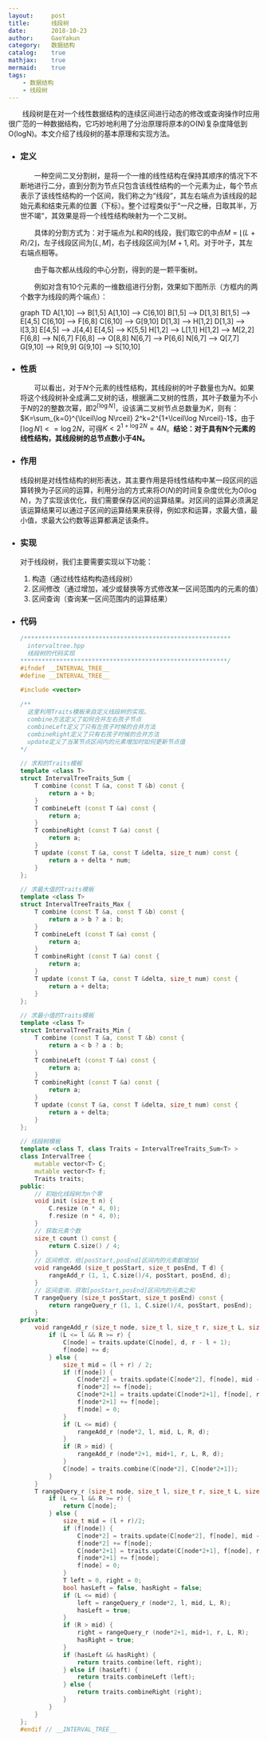 ```yaml
---
layout:     post
title:      线段树
date:       2018-10-23
author:     GaoYakun
category:   数据结构
catalog:    true
mathjax:    true
mermaid:    true
tags:
    - 数据结构
    - 线段树
---
```


&emsp;&emsp;线段树是在对一个线性数据结构的连续区间进行动态的修改或查询操作时应用很广范的一种数据结构，它巧妙地利用了分治原理将原本的O(N)复杂度降低到O(logN)。本文介绍了线段树的基本原理和实现方法。



- ### 定义

  &emsp;&emsp;一种空间二叉分割树，是将一个一维的线性结构在保持其顺序的情况下不断地进行二分，直到分割为节点只包含该线性结构的一个元素为止，每个节点表示了该线性结构的一个区间，我们称之为“线段”，其左右端点为该线段的起始元素和结束元素的位置（下标）。整个过程类似于“一尺之棰，日取其半，万世不竭“，其效果是将一个线性结构映射为一个二叉树。

  &emsp;&emsp;具体的分割方式为：对于端点为$L$和$R$的线段，我们取它的中点$M=\lfloor (L+R)/2 \rfloor$，左子线段区间为$[L, M]$，右子线段区间为$[M+1, R]$。对于叶子，其左右端点相等。

  &emsp;&emsp;由于每次都从线段的中心分割，得到的是一颗平衡树。

  &emsp;&emsp;例如对含有10个元素的一维数组进行分割，效果如下图所示（方框内的两个数字为线段的两个端点）：

  <div class="mermaid">
  graph TD
  A[1,10] --> B[1,5]
  A[1,10] --> C[6,10]
  B[1,5] --> D[1,3]
  B[1,5] --> E[4,5]
  C[6,10] --> F[6,8]
  C[6,10] --> G[9,10]
  D[1,3] --> H[1,2]
  D[1,3] --> I[3,3]
  E[4,5] --> J[4,4]
  E[4,5] --> K[5,5]
  H[1,2] --> L[1,1]
  H[1,2] --> M[2,2]
  F[6,8] --> N[6,7]
  F[6,8] --> O[8,8]
  N[6,7] --> P[6,6]
  N[6,7] --> Q[7,7]
  G[9,10] --> R[9,9]
  G[9,10] --> S[10,10]
  </div>

- ### 性质

  &emsp;&emsp;可以看出，对于$N$个元素的线性结构，其线段树的叶子数量也为$N$。如果将这个线段树补全成满二叉树的话，根据满二叉树的性质，其叶子数量为不小于$N$的2的整数次幂，即$2^{\lceil\log N\rceil}$，设该满二叉树节点总数量为$K$，则有：$K=\sum_{k=0}^{\lceil\log N\rceil} 2^k=2^{1+\lceil\log N\rceil}-1$，由于$\lceil\log N\rceil<=\log 2N$，可得$K<2^{1+\log 2N}=4N$。**结论：对于具有N个元素的线性结构，其线段树的总节点数小于4N。**

- ### 作用

  线段树是对线性结构的树形表达，其主要作用是将线性结构中某一段区间的运算转换为子区间的运算，利用分治的方式来将$O(N)$的时间复杂度优化为$O(\log N)$，为了实现该优化，我们需要保存区间的运算结果。对区间的运算必须满足该运算结果可以通过子区间的运算结果来获得，例如求和运算，求最大值，最小值，求最大公约数等运算都满足该条件。

- ### 实现

  对于线段树，我们主要需要实现以下功能：

  1. 构造（通过线性结构构造线段树）
  2. 区间修改（通过增加，减少或替换等方式修改某一区间范围内的元素的值）
  3. 区间查询（查询某一区间范围内的运算结果）

- ### 代码

  ``` c++
  /**********************************************************
    intervaltree.hpp
  	线段树的代码实现
  **********************************************************/
  #ifndef __INTERVAL_TREE__
  #define __INTERVAL_TREE__

  #include <vector>

  /**
    这里利用Traits模板来自定义线段树的实现。
    combine方法定义了如何合并左右孩子节点
    combineLeft定义了只有左孩子时候的合并方法
    combineRight定义了只有右孩子时候的合并方法
    update定义了当某节点区间内的元素增加时如何更新节点值
  */

  // 求和的Traits模板
  template <class T>
  struct IntervalTreeTraits_Sum {
      T combine (const T &a, const T &b) const {
          return a + b;
      }
      T combineLeft (const T &a) const {
          return a;
      }
      T combineRight (const T &a) const {
          return a;
      }
      T update (const T &a, const T &delta, size_t num) const {
          return a + delta * num;
      }
  };

  // 求最大值的Traits模板
  template <class T>
  struct IntervalTreeTraits_Max {
      T combine (const T &a, const T &b) const {
          return a > b ? a : b;
      }
      T combineLeft (const T &a) const {
          return a;
      }
      T combineRight (const T &a) const {
          return a;
      }
      T update (const T &a, const T &delta, size_t num) const {
          return a + delta;
      }
  };

  // 求最小值的Traits模板
  template <class T>
  struct IntervalTreeTraits_Min {
      T combine (const T &a, const T &b) const {
          return a < b ? a : b;
      }
      T combineLeft (const T &a) const {
          return a;
      }
      T combineRight (const T &a) const {
          return a;
      }
      T update (const T &a, const T &delta, size_t num) const {
          return a + delta;
      }
  };

  // 线段树模板
  template <class T, class Traits = IntervalTreeTraits_Sum<T> >
  class IntervalTree {
      mutable vector<T> C;
      mutable vector<T> f;
      Traits traits;
  public:
      // 初始化线段树为n个零
      void init (size_t n) {
          C.resize (n * 4, 0);
          f.resize (n * 4, 0);
      }
      // 获取元素个数
      size_t count () const {
          return C.size() / 4;
      }
      // 区间修改，给[posStart,posEnd]区间内的元素都增加d
      void rangeAdd (size_t posStart, size_t posEnd, T d) {
          rangeAdd_r (1, 1, C.size()/4, posStart, posEnd, d);
      }
      // 区间查询，获取[posStart,posEnd]区间内的元素之和
      T rangeQuery (size_t posStart, size_t posEnd) const {
          return rangeQuery_r (1, 1, C.size()/4, posStart, posEnd);
      }
  private:
      void rangeAdd_r (size_t node, size_t l, size_t r, size_t L, size_t R, T d) {
          if (L <= l && R >= r) {
              C[node] = traits.update(C[node], d, r - l + 1);
              f[node] += d;
          } else {
              size_t mid = (l + r) / 2;
              if (f[node]) {
                  C[node*2] = traits.update(C[node*2], f[node], mid - l + 1);
                  f[node*2] += f[node];
                  C[node*2+1] = traits.update(C[node*2+1], f[node], r - mid);
                  f[node*2+1] += f[node];
                  f[node] = 0;
              }
              if (L <= mid) {
                  rangeAdd_r (node*2, l, mid, L, R, d);
              }
              if (R > mid) {
                  rangeAdd_r (node*2+1, mid+1, r, L, R, d);
              }
              C[node] = traits.combine(C[node*2], C[node*2+1]);
          }
      }
      T rangeQuery_r (size_t node, size_t l, size_t r, size_t L, size_t R) const {
          if (L <= l && R >= r) {
              return C[node];
          } else {
              size_t mid = (l + r)/2;
              if (f[node]) {
                  C[node*2] = traits.update(C[node*2], f[node], mid - l + 1);
                  f[node*2] += f[node];
                  C[node*2+1] = traits.update(C[node*2+1], f[node], r - mid);
                  f[node*2+1] += f[node];
                  f[node] = 0;
              }
              T left = 0, right = 0;
              bool hasLeft = false, hasRight = false;
              if (L <= mid) {
                  left = rangeQuery_r (node*2, l, mid, L, R);
                  hasLeft = true;
              }
              if (R > mid) {
                  right = rangeQuery_r (node*2+1, mid+1, r, L, R);
                  hasRight = true;
              }
              if (hasLeft && hasRight) {
                  return traits.combine(left, right);
              } else if (hasLeft) {
                  return traits.combineLeft (left);
              } else {
                  return traits.combineRight (right);
              }
          }
      }
  };
  #endif // __INTERVAL_TREE__

  ```

  
